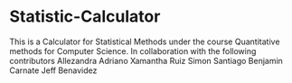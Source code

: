 # Statistic-Calculator
This is a Calculator for Statistical Methods under the course Quantitative methods for Computer Science.
In collaboration with the following contributors
Allezandra Adriano
Xamantha Ruiz
Simon Santiago
Benjamin Carnate
Jeff Benavidez

